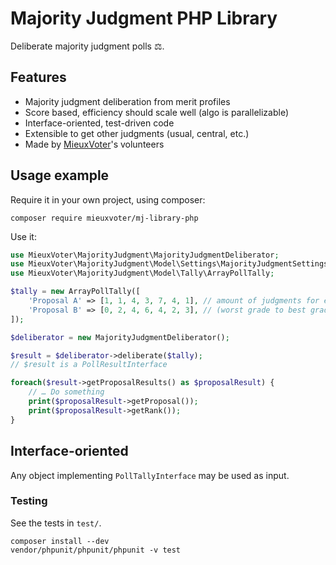 # Majority Judgment PHP Library

Deliberate majority judgment polls ⚖.


## Features

- Majority judgment deliberation from merit profiles
- Score based, efficiency should scale well (algo is parallelizable)
- Interface-oriented, test-driven code
- Extensible to get other judgments (usual, central, etc.)
- Made by [MieuxVoter](https://mieuxvoter.fr)'s volunteers


## Usage example

Require it in your own project, using composer:

    composer require mieuxvoter/mj-library-php

Use it:

```php
use MieuxVoter\MajorityJudgment\MajorityJudgmentDeliberator;
use MieuxVoter\MajorityJudgment\Model\Settings\MajorityJudgmentSettings;
use MieuxVoter\MajorityJudgment\Model\Tally\ArrayPollTally;

$tally = new ArrayPollTally([
    'Proposal A' => [1, 1, 4, 3, 7, 4, 1], // amount of judgments for each grade
    'Proposal B' => [0, 2, 4, 6, 4, 2, 3], // (worst grade to best grade)
]);

$deliberator = new MajorityJudgmentDeliberator();

$result = $deliberator->deliberate($tally);
// $result is a PollResultInterface

foreach($result->getProposalResults() as $proposalResult) {
    // … Do something
    print($proposalResult->getProposal());
    print($proposalResult->getRank());
}

```


## Interface-oriented

Any object implementing `PollTallyInterface` may be used as input.


### Testing

See the tests in `test/`.

    composer install --dev
    vendor/phpunit/phpunit/phpunit -v test


